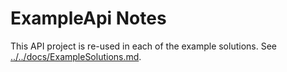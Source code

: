 # ExampleApi Notes

This API project is re-used in each of the example solutions. See [../../docs/ExampleSolutions.md](../../docs/ExampleSolutions.md).
